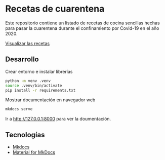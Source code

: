 # Recetas de cuarentena

Este repositorio contiene un listado de recetas de cocina sencillas hechas para pasar la cuarentena durante el confinamiento por Covid-19 en el año 2020.

[Visualizar las recetas]()

## Desarrollo

Crear entorno e instalar librerías

```bash
python -m venv .venv
source .venv/bin/activate
pip install -r requirements.txt 
```

Mostrar documentación en navegador web

```bash
mkdocs serve
```

Ir a http://127.0.0.1:8000 para ver la doumentación.


## Tecnologías

* [Mkdocs](https://www.mkdocs.org)
* [Material for MkDocs](https://squidfunk.github.io/mkdocs-material)
